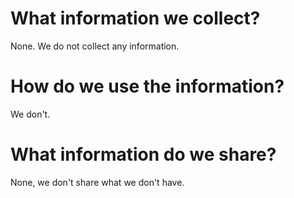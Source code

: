 # What information we collect?
None. We do not collect any information.

# How do we use the information?
We don't.

# What information do we share?
None, we don't share what we don't have.
